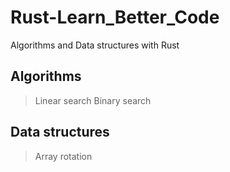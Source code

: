 # Rust-Learn_Better_Code
Algorithms and Data structures with Rust

## Algorithms
> Linear search
> Binary search


## Data structures
> Array rotation
